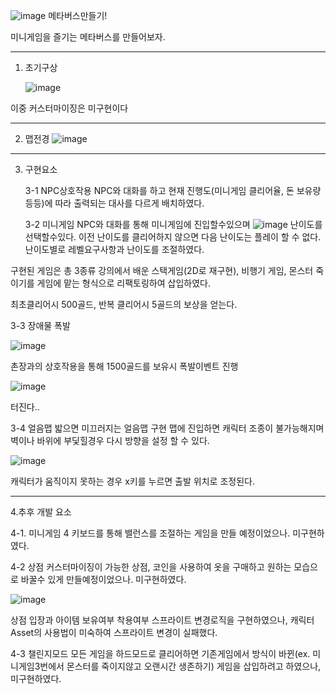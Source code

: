 ![image](https://github.com/user-attachments/assets/482bb382-0b18-4019-b3d6-dc7d1eea8f78)
메타버스만들기!

미니게임을 즐기는 메타버스를 만들어보자.

--------------

1. 초기구상

   ![image](https://github.com/user-attachments/assets/0234afe0-ff78-423b-b615-36379730403d)

  이중 커스터마이징은 미구현이다
  
------------

2. 맵전경
![image](https://github.com/user-attachments/assets/2681638a-1e80-4842-ab4b-4a94440db8a7)

--------------

3. 구현요소

   3-1 NPC상호작용
   NPC와 대화를 하고 현재 진행도(미니게임 클리어율, 돈 보유량 등등)에 따라 출력되는 대사를 다르게 배치하였다.

   3-2 미니게임
   NPC와 대화를 통해 미니게임에 진입할수있으며
   ![image](https://github.com/user-attachments/assets/7bb75e56-870e-4c05-861f-52f59186e963)
   난이도를 선택할수있다.
   이전 난이도를 클리어하지 않으면 다음 난이도는 플레이 할 수 없다. 난이도별로 레벨요구사항과 난이도를 조절하였다.

  구현된 게임은 총 3종류 강의에서 배운
  스택게임(2D로 재구현), 비행기 게임, 몬스터 죽이기를 게임에 맡는 형식으로 리팩토링하여 삽입하였다.

   최초클리어시 500골드, 반복 클리어시 5골드의 보상을 얻는다.

   3-3 장애물 폭발

![image](https://github.com/user-attachments/assets/08f688a5-988d-4f5b-90d0-2526a65efdd2)
  
  촌장과의 상호작용을 통해 1500골드를 보유시 폭발이벤트 진행

![image](https://github.com/user-attachments/assets/904530b7-92da-4f06-b82f-830ca411ff03)
  
  터진다..

  3-4 얼음맵
  밟으면 미끄러지는 얼음맵 구현
  맵에 진입하면 캐릭터 조종이 불가능해지며 벽이나 바위에 부딫힐경우 다시 방향을 설정 할 수 있다.
  
  ![image](https://github.com/user-attachments/assets/3d80ad9d-cdf8-4ff8-930c-bcc155b5983d)
  
  캐릭터가 움직이지 못하는 경우 x키를 누르면 출발 위치로 조정된다.

---------------------

4.추후 개발 요소

  4-1. 미니게임 4
  키보드를 통해 밸런스를 조절하는 게임을 만들 예정이었으나. 미구현하였다.

  4-2 상점
  커스터마이징이 가능한 상점, 코인을 사용하여 옷을 구매하고 원하는 모습으로 바꿀수 있게 만들예정이었으나. 미구현하였다.
  
  ![image](https://github.com/user-attachments/assets/dbf14e35-e627-4ae5-8df1-f4944dfea834)

   상점 입장과 아이템 보유여부 착용여부 스프라이트 변경로직을 구현하였으나, 캐릭터 Asset의 사용법이 미숙하여 스프라이트 변경이 실패했다.

  4-3 챌린지모드
  모든 게임을 하드모드로 클리어하면 기존게임에서 방식이 바뀐(ex. 미니게임3번에서 몬스터를 죽이지않고 오랜시간 생존하기)
  게임을 삽입하려고 하였으나, 미구현하였다.

  
  

   
